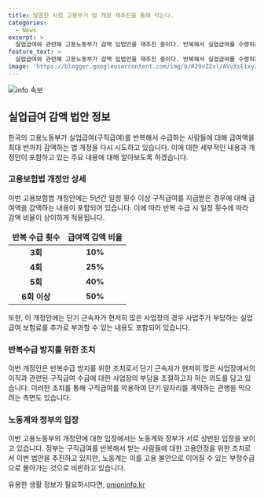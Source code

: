 ```yaml
---
title: 달콤한 시럽 고용부가 법 개정 재추진을 통해 막는다.
categories:
  - News
excerpt: >
  실업급여와 관련해 고용노동부가 감액 입법안을 재추진 중이다. 반복해서 실업급여를 수령하는 경우 최대 반까지 급여가 감액될 수 있으며, 실업급여 보험료로 인한 부담이 높은 사업장에 대해 추가 부과할 수 있는 법안이 의결됐다. 이에 노동계는 청년과 취약계층의 고용 안정을 우선시해야 한다고 주장하고 있으며, 고용부 장관은 합리적 논의를 촉구하고 있다. #실업급여 #고용노동부 #구직급여 #반복수급
feature_text: >
  실업급여와 관련해 고용노동부가 감액 입법안을 재추진 중이다. 반복해서 실업급여를 수령하는 경우 최대 반까지 급여가 감액될 수 있으며, 실업급여 보험료로 인한 부담이 높은 사업장에 대해 추가 부과할 수 있는 법안이 의결됐다. 이에 노동계는 청년과 취약계층의 고용 안정을 우선시해야 한다고 주장하고 있으며, 고용부 장관은 합리적 논의를 촉구하고 있다. #실업급여 #고용노동부 #구직급여 #반복수급
image: 'https://blogger.googleusercontent.com/img/b/R29vZ2xl/AVvXsEixyZcFfHzMRdzZMjFBmAUKJYCLCGyLL1o632UiGVXcaFdKo_bkvkuCioo0uUKlGfBVcT3P84aROyZIXSBEx3Aw5nCQ3pTgDom1WDC4m8eifvWiAmWEEVb4x6G_l8C0QH225ldMjyaFvpxGEBGNO37VmDTDMHGhJPq73UglMfDca1-0aw/s1600/blogspot.png'
---
```


<p><img src="https://blogger.googleusercontent.com/img/b/R29vZ2xl/AVvXsEixyZcFfHzMRdzZMjFBmAUKJYCLCGyLL1o632UiGVXcaFdKo_bkvkuCioo0uUKlGfBVcT3P84aROyZIXSBEx3Aw5nCQ3pTgDom1WDC4m8eifvWiAmWEEVb4x6G_l8C0QH225ldMjyaFvpxGEBGNO37VmDTDMHGhJPq73UglMfDca1-0aw/s1600/blogspot.png" alt="info 속보" /></p>

<h2 data-ke-size="size26">실업급여 감액 법안 정보</h2>

<p data-ke-size="size16">한국의 고용노동부가 실업급여(구직급여)를 반복해서 수급하는 사람들에 대해 급여액을 최대 반까지 감액하는 법 개정을 다시 시도하고 있습니다. 이에 대한 세부적인 내용과 개정안이 포함하고 있는 주요 내용에 대해 알아보도록 하겠습니다.</p>

<h3 data-ke-size="size24">고용보험법 개정안 상세</h3>

<p data-ke-size="size16">이번 고용보험법 개정안에는 5년간 일정 횟수 이상 구직급여를 지급받은 경우에 대해 급여액을 감액하는 내용이 포함되어 있습니다. 이에 따라 반복 수급 시 일정 횟수에 따라 감액 비율이 상이하게 적용됩니다.</p>

<table>
<thead>
<tr>
<td style="text-align: center; height: 17px;"><b>반복 수급 횟수</b></td>
<td style="text-align: center; height: 17px;"><b>급여액 감액 비율</b></td>
</tr>
</thead>
<tbody>
<tr>
<td style="text-align: center; height: 17px;"><b>3회</b></td>
<td style="text-align: center; height: 17px;"><b>10%</b></td>
</tr>
<tr>
<td style="text-align: center; height: 17px;"><b>4회</b></td>
<td style="text-align: center; height: 17px;"><b>25%</b></td>
</tr>
<tr>
<td style="text-align: center; height: 17px;"><b>5회</b></td>
<td style="text-align: center; height: 17px;"><b>40%</b></td>
</tr>
<tr>
<td style="text-align: center; height: 17px;"><b>6회 이상</b></td>
<td style="text-align: center; height: 17px;"><b>50%</b></td>
</tr>
</tbody>
</table>

<p data-ke-size="size16">또한, 이 개정안에는 단기 근속자가 현저히 많은 사업장의 경우 사업주가 부담하는 실업급여 보험료를 추가로 부과할 수 있는 내용도 포함되어 있습니다.</p>

<h3 data-ke-size="size24">반복수급 방지를 위한 조치</h3>

<p data-ke-size="size16">이번 개정안은 반복수급 방지를 위한 조치로서 단기 근속자가 현저히 많은 사업장에서의 이직과 관련된 구직급여 수급에 대한 사업장의 부담을 조절하고자 하는 의도를 담고 있습니다. 이러한 조치를 통해 구직급여를 악용하여 단기 일자리를 계약하는 관행을 막으려는 측면도 있습니다.</p>

<h3 data-ke-size="size24">노동계와 정부의 입장</h3>

<p data-ke-size="size16">이번 고용노동부의 개정안에 대한 입장에서는 노동계와 정부가 서로 상반된 입장을 보이고 있습니다. 정부는 구직급여를 반복해서 받는 사람들에 대한 고용안정을 위한 조치로서 이번 법안을 추진하고 있지만, 노동계는 이를 고용 불안으로 이어질 수 있는 부정수급으로 몰아가는 것으로 비판하고 있습니다.</p>
유용한 생활 정보가 필요하시다면, <a href="https://onioninfo.kr" rel="dofollow">onioninfo.kr</a>


